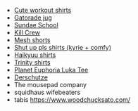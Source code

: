 - [Cute workout shirts](https://www.ironpandafit.com/collections/black-friday-sale?sort_by=exercise-bear-washed-gym-shirt%2Cgo-hard-or-go-home-washed-gym-shirt-1%2Cweightlifting-rabbit-washed-gym-shirt-2&q=ct&fbclid=PAAaZl7EvB19WuBpzUQkE-JCl31gR1a0JW7MniVC7MFF5KC4mvfN6DgseYpJs_aem_AQyTyrNmo3xwfktB6LJQ-I4xl7e3MzWrsPZePFkfhJQvW6Ed_1bsODSr9ygNSsdVqav9KOxbp1IC2MnpVap-WBE5&utm_source=facebook&utm_medium=paid&campaign_id=120210089379890739&ad_id=120210089379970739)
- [Gatorade jug](https://www.gatorade.com/bottles/gx-jug/jade-00052000052589?fbclid=PAZXh0bgNhZW0BMAABplDVoGGYmeYpMYLbHdGM8bpIvpGWQHMxyn_UK6mx6NxX_UO4h4sXtzKsEQ_aem_F-PG7hu77S9lJtyp__RGVQ&utm_source=facebook_instagram&utm_medium=paidsocial&utm_campaign=adv_conv_evergreen_conv-dtc_cv&utm_term=all_b&utm_content=video_multi_product_colorchanging-jug_colorandpersonalize_benefits-annotation_may24&utm_id=120209760008170561&gclid=CKWWvprklYcDFS2xxQIdT24ETA&gclsrc=ds#JTdCJTIyYmFzZSUyMiUzQSU3QiUyMmVycm9ycyUyMiUzQSU3QiU3RCUyQyUyMnN1Yi0xODI2Njk5MzIlMjIlM0ElMjJ0cnVlJTIyJTdEJTJDJTIyb3ZlcnJpZGVzJTIyJTNBJTVCJTdCJTIyaWQlMjIlM0ElMjIwJTIyJTdEJTVEJTdE)
- [Sundae School](https://sundae.school/collections/tees)
- [Kill Crew](https://killcrew.co/collections/mens-t-shirt)
- [Mesh shorts](https://www.crispy-nyc.com/collections/all) 
- [Shut up pls shirts (kyrie + comfy)](http://shutuppls.com/) 
- [Haikyuu shirts](https://tetsugakure.market/?fbclid=PAZXh0bgNhZW0CMTEAAaZf13U6AAvLhrW3AguQki7rqHC7aQSMmDZlUuOQOzqCHh8FTvFCBmjfRZQ_aem__2_61N2saDMZnQrTP9rSCQ) 
- [Trinity shirts](https://trinitylabel.com/collections/shirts?utm_source=hoobe&utm_medium=social)
- [Planet Euphoria Luka Tee](https://planeteuphoria.com/products/luka-doncic-500?variant=48645843845405&utm_medium=paid&utm_content=120211321877070021&utm_term=120207497828130021&utm_campaign=120207497828110021&utm_source=facebook)
- [Derschutze](https://derschutze.com/?fbclid=PAZXh0bgNhZW0CMTEAAaZftljcQ4zpmj_MJVOLuQ1RlzMicosk438IHTasa04tWg76b_ckInoaiPI_aem_vdyMeE-T4otjOOEQMGqz-A) 
- The mousepad company
- squidhaus wifebeaters
- tabis https://www.woodchucksato.com/
